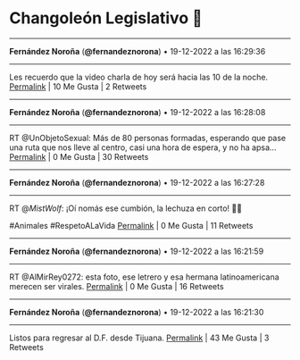 # Changoleón Legislativo 🙈
*****
**Fernández Noroña** (**@fernandeznorona**) • 19-12-2022 a las 16:29:36
*****
Les recuerdo que la video charla de hoy será hacia las 10 de la noche.
[Permalink](https://twitter.com/fernandeznorona/status/1604997408965812224) | 10 Me Gusta | 2 Retweets
*****
**Fernández Noroña** (**@fernandeznorona**) • 19-12-2022 a las 16:28:08
*****
RT @UnObjetoSexual: Más de 80 personas formadas, esperando que pase una ruta que nos lleve al centro, casi una hora de espera, y no ha apsa…
[Permalink](https://twitter.com/fernandeznorona/status/1604997040999583745) | 0 Me Gusta | 30 Retweets
*****
**Fernández Noroña** (**@fernandeznorona**) • 19-12-2022 a las 16:27:28
*****
RT @_MistWolf_: ¡Oí nomás ese cumbión, la lechuza en corto! 🦉🎶


\#Animales #RespetoALaVida
[Permalink](https://twitter.com/fernandeznorona/status/1604996873856512001) | 0 Me Gusta | 11 Retweets
*****
**Fernández Noroña** (**@fernandeznorona**) • 19-12-2022 a las 16:21:59
*****
RT @AlMirRey0272: esta foto, ese letrero y esa hermana latinoamericana merecen ser virales.
[Permalink](https://twitter.com/fernandeznorona/status/1604995493917925376) | 0 Me Gusta | 16 Retweets
*****
**Fernández Noroña** (**@fernandeznorona**) • 19-12-2022 a las 16:21:30
*****
Listos para regresar al D.F. desde Tijuana.
[Permalink](https://twitter.com/fernandeznorona/status/1604995372476235776) | 43 Me Gusta | 3 Retweets